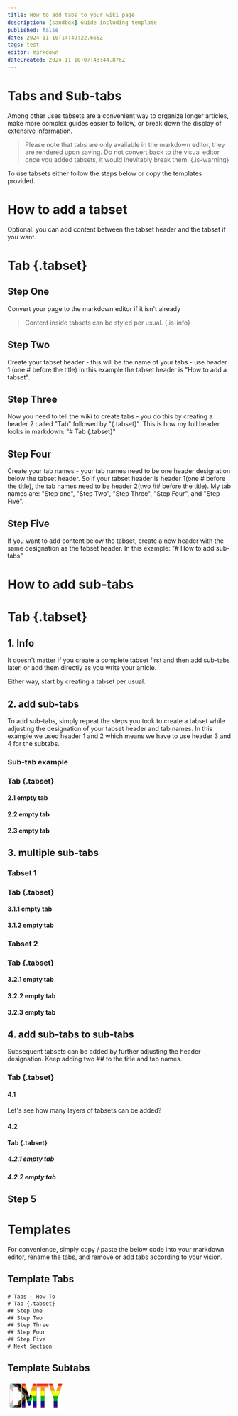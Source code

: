 ```yaml
---
title: How to add tabs to your wiki page
description: [sandbox] Guide including template
published: false
date: 2024-11-10T14:49:22.665Z
tags: test
editor: markdown
dateCreated: 2024-11-10T07:43:44.876Z
---
```


# Tabs and Sub-tabs

Among other uses tabsets are a convenient way to organize longer articles, make more complex guides easier to follow, or break down the display of extensive information.

> Please note that tabs are only available in the markdown editor, they are rendered upon saving. 
Do not convert back to the visual editor once you added tabsets, it would inevitably break them.
{.is-warning}

To use tabsets either follow the steps below or copy the templates provided.

# How to add a tabset

Optional: you can add content between the tabset header and the tabset if you want.

# Tab {.tabset}
## Step One
Convert your page to the markdown editor if it isn't already
> Content inside tabsets can be styled per usual.
{.is-info}

## Step Two
Create your tabset header - this will be the name of your tabs - use header 1 (one # before the title)
In this example the tabset header is "How to add a tabset".

## Step Three
Now you need to tell the wiki to create tabs - you do this by creating a header 2 called "Tab" followed by "{.tabset}".
This is how my full header looks in markdown:
"# Tab {.tabset}"

## Step Four
Create your tab names - your tab names need to be one header designation below the tabset header. So if your tabset header is header 1(one # before the title), the tab names need to be header 2(two ## before the title).
My tab names are: "Step one", "Step Two", "Step Three", "Step Four", and "Step Five".

## Step Five
If you want to add content below the tabset, create a new header with the same designation as the tabset header.
In this example: "# How to add sub-tabs"

# How to add sub-tabs

# Tab {.tabset}
## 1. Info
It doesn't matter if you create a complete tabset first and then add sub-tabs later, or add them directly as you write your article.

Either way, start by creating a tabset per usual.

## 2. add sub-tabs
To add sub-tabs, simply repeat the steps you took to create a tabset while adjusting the designation of your tabset header and tab names.
In this example we used header 1 and 2 which means we have to use header 3 and 4 for the subtabs.

### Sub-tab example
### Tab {.tabset}
#### 2.1 empty tab
#### 2.2 empty tab
#### 2.3 empty tab

## 3. multiple sub-tabs
### Tabset 1
### Tab {.tabset}
#### 3.1.1 empty tab
#### 3.1.2 empty tab
### Tabset 2
### Tab {.tabset}
#### 3.2.1 empty tab
#### 3.2.2 empty tab
#### 3.2.3 empty tab

## 4. add sub-tabs to sub-tabs
Subsequent tabsets can be added by further adjusting the header designation. Keep adding two ## to the title and tab names.
### Tab {.tabset}
#### 4.1
Let's see how many layers of tabsets can be added?
#### 4.2 
#### Tab {.tabset}
##### 4.2.1 empty tab
##### 4.2.2 empty tab


## Step 5


# Templates
For convenience, simply copy / paste the below code into your markdown editor, rename the tabs, and remove or add tabs according to your vision.

## Template Tabs

```
# Tabs - How To
# Tab {.tabset}
## Step One
## Step Two
## Step Three
## Step Four
## Step Five
# Next Section
```

## Template Subtabs




![cmty_pride_logo.webp](/test/alithea/cmty_pride_logo.webp)


















